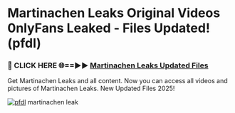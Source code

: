 # Martinachen Leaks Original Videos 0nlyFans Leaked - Files Updated! (pfdl)

<h3>🔴 CLICK HERE 🌐==►► <a href="https://tinyurl.com/4seja8ks" rel="nofollow">Martinachen Leaks Updated Files</a></h3>

Get Martinachen Leaks and all content. Now you can access all videos and pictures of Martinachen Leaks. New Updated Files 2025!

[![pfdl](https://i.imgur.com/EWjZXRe.gif)](https://tinyurl.com/4seja8ks)
martinachen leak